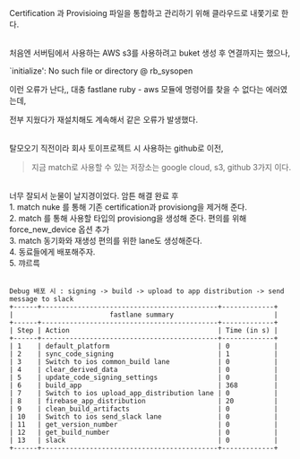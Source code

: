 Certification 과 Provisioing 파일을 통합하고 관리하기 위해 클라우드로 내쫓기로 한다.
<br><br>

처음엔 서버팀에서 사용하는 AWS s3를 사용하려고 buket 생성 후 연결까지는 했으나, 

`initialize': No such file or directory @ rb_sysopen

이런 오류가 난다,, 대충 fastlane ruby - aws 모듈에 명령어를 찾을 수 없다는 에러였는데,

전부 지웠다가 재설치해도 계속해서 같은 오류가 발생했다.
<br><br>

탈모오기 직전이라 회사 토이프로젝트 시 사용하는 github로 이전,
> 지금 match로 사용할 수 있는 저장소는 google cloud, s3, github 3가지 이다.
<br>
너무 잘되서 눈물이 날지경이었다. 암튼 해결 완료 후

<br>
  1. match nuke 를 통해 기존 certification과 provisiong을 제거해 준다.<br>
  2. match 를 통해 사용할 타입의 provisiong을 생성해 준다. 편의를 위해 force_new_device 옵션 추가<br>
  3. match 동기화와 재생성 편의를 위한 lane도 생성해준다.<br>
  4. 동료들에게 배포해주자.<br>
  5. 꺄르륵<br>

<br>

```
Debug 배포 시 : signing -> build -> upload to app distribution -> send message to slack
+------+--------------------------------------------+-------------+
|                        fastlane summary                         |
+------+--------------------------------------------+-------------+
| Step | Action                                     | Time (in s) |
+------+--------------------------------------------+-------------+
| 1    | default_platform                           | 0           |
| 2    | sync_code_signing                          | 1           |
| 3    | Switch to ios common_build lane            | 0           |
| 4    | clear_derived_data                         | 0           |
| 5    | update_code_signing_settings               | 0           |
| 6    | build_app                                  | 368         |
| 7    | Switch to ios upload_app_distribution lane | 0           |
| 8    | firebase_app_distribution                  | 20          |
| 9    | clean_build_artifacts                      | 0           |
| 10   | Switch to ios send_slack lane              | 0           |
| 11   | get_version_number                         | 0           |
| 12   | get_build_number                           | 0           |
| 13   | slack                                      | 0           |
+------+--------------------------------------------+-------------+
```

